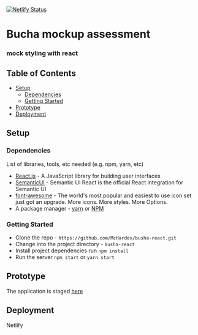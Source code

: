 [![Netlify Status](https://api.netlify.com/api/v1/badges/f07a2e84-0b2d-43dd-9591-5388c448d033/deploy-status)](https://app.netlify.com/sites/bucha-react/deploys)

# Bucha mockup assessment

### mock styling with react

## Table of Contents

- [Setup](#setup)
  - [Dependencies](#dependencies)
  - [Getting Started](#getting-started)
- [Prototype](#prototype)
- [Deployment](#deployment)


## Setup

### Dependencies

List of libraries, tools, etc needed (e.g. npm, yarn, etc)

- [React.js](https://reactjs.org/) - A JavaScript library for building user interfaces
- [SemanticUI](https://react.semantic-ui.com/) - Semantic UI React is the official React integration for Semantic UI
- [font-awesome](https://fontawesome.com) - The world's most popular and easiest to use icon set just got an upgrade. More icons. More styles. More Options.
- A package manager - [yarn](https://yarnpkg.com/lang/en/) or [NPM](https://www.npmjs.com/)

### Getting Started

- Clone the repo - `https://github.com/McHardex/busha-react.git`
- Change into the project directory - `busha-react`
- Install project dependencies run `npm install`
- Run the server `npm start` or `yarn start`

## Prototype

The application is staged [here](https://busha-react.netlify.com/)

## Deployment

Netlify

